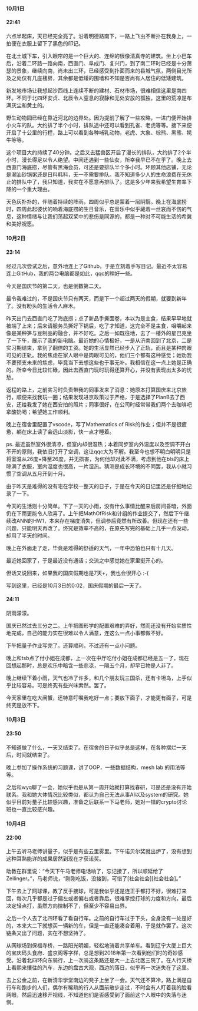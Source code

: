 #### 10月1日

#### 22:41

六点半起床，天已经完全亮了。沿着明德路南下，一路上飞虫不断扑在我身上，一拍便在衣服上留下了黑色的印记。

在北土城下车，引入眼帘的是一个巨大的、连绵的很像清真寺的建筑。坐上小巴车后，沿着二环路一路向南，西直门、阜成门、复兴门，到了南二环时已经是十分萧瑟的景象，继续向南，尚未出三环，已经感受到扑面而来的县城气氛，两侧目光所及之处仅有几座楼房，其余都是低矮的围墙和不知是否尚有人居住的低矮建筑。

新发地市场让我想起沙西线上连续不断的建材、石材市场，很难相信这里是南四环。不同于北四环安贞、北辰令人窒息的寂静和无处安放的孤独，这里的荒凉是布满灰尘和黄土的。

野生动物园已经在靠近河北的边界处。因为提前了解了一些攻略，一进门便开始排小火车的队。大约排了半个小时，排队途中还可以看到孔雀、老虎等等。接下来便开启了十公里的行程，路上可以看到各种哺乳动物，老虎、大象、棕熊、黑熊、牦牛等等。

这个项目大约持续了40分钟。之后又去猛兽区开启了漫长的排队，大约排了2个半小时，漫长得足以令人绝望。中间还遇到一些仙女，所幸我早已不在乎了。晚上去西直门海底捞，尽管有黑海会员，可还是要排队半个多小时。环顾其他店铺，无论是潮汕砂锅粥还是日料韩料，无一不需要排队。我不知道多少人的生命浪费在无休止的排队中了，我只知道，我实在不愿意再排队了。这是多少年来我希望生育率下降的一个重大理由。

天色灰扑扑的，伴随着持续的阵雨，四周似乎总是蒙着一层阴翳。晚上在海底捞时，四周此起彼伏的响着海底捞的生日音乐，在音乐中似乎藏着一丝哀而不伤的气息，这种情绪与让我们荡起双桨中的悲伤是同源的，都是一种对不可能生活的希冀和美好祝愿。

#### 10月2日 

#### 23:14

经过几次尝试之后，意外地连上了Github，于是立刻着手写日记。最近不太容易连上GitHub，我的两台电脑都是如此，qqc的稍好一些。

今天是国庆节的第二天，也是倒数第二天。

最令我难过的，不是国庆节只有两天，而是下一个超过两天的假期，就要到新年了。没有盼头的生活令人麻木。

昨天出门去西直门吃了海底捞；点了新品手撕面卷，本以为是主食，结果早早地就被端了上来；后来请服务员撕好下锅后，吃了才知道，这完全不是主食，咀嚼起来像是某种笋与豆制品的融合，并不好吃。之后一如既往地，去了一楼外的星巴克坐了一下午，展示了我的新电脑。最近她的心情极好，一是从济南回到了北京，二是实习期结束，拿到了翻倍的工资。她的生活显然已经步入了正轨，而且是某种肉眼可见的正轨。我的焦虑在家人眼中是肉眼可见的，他们三个都有这种感觉；她劝我不要预支未来的焦虑，毕竟当下去想这些也于事无补。我相信在这一点上她是正确的。所幸今日比较忙碌，因此去西直门玩时玩得还算开心，并没有表现出太多的忧愁。

返程的路上，之前实习时负责带我的同事发来了消息：她原本打算国庆来北京旅行，顺便来找我玩一圈；结果发现进京政策过于严格，于是选择了PlanB去了西安，还给我发了她在西安拍的照片；同事很好，在公司时经常带我们两个去咖啡吧拿酸奶喝；希望她工作顺利。

晚上在宿舍里配置了vscode，写了Mathematics of Risk的作业；但并不是很疲惫，躺在床上读了会远山淡影，快一点才睡着。

ps. 最近虽然室外很清凉，但室内却很湿热；本着同步室内外温度以及空调不开白不开的原则，我依旧打开了空调，这让qqc大为不解。我至今也想不明白明明只是将室温从26度+降至26度，并无损害，为何他却对此不满，考虑到他在bls的床上晾满了衣服，室内湿度也很高，一片湿热。猜测是成长环境的不同罢，我从小就习惯了空调从五月开到十月。

由于昨天是难得的没有宅在学校一整天的日子，于是在今天的日记里还是仔细地记录了一下。

今天的生活则十分简单。下了一天的小雨，没有什么事情比醒来后房间昏暗，外面仍在下雨更能令人欣喜了。上午把MathOfRisk和计组的作业提交了，然后下午继续改ANN的HW1，本来存在梯度消失，但调参后竟然有所改善。但现在还有一些问题，只能明天再改了。终究是效率不高的，在原先写完的基础上几乎一点没动，却用了半天的时间。

晚上在外面走了走，毕竟是难得的舒适的天气，一年中恐怕也只有十几天。

最近她回家了，于是最近没有通话；交流之中感觉她在家里挺开心的。

但话又说回来，如果我的国庆假期也是7天+，我也会很开心 :-(

写到这里，已经是10月3日的0:02，国庆假期的最后一天了。

#### 24:11

阴雨濛濛。

国庆已然过去三分之二。上午把图形学的配置艰难的弄好，然而还没有开始实质性地完成，自己的能力实在很难以令人满意，连这么一点小事都做不好。

下午把量子作业写完了。还算顺利，不过还有一点小问题。

晚上和tsb点了付小姐在成都，上一次在中厅吃付小姐在成都已经是五一了，现在回想起那时，总是欢乐中暗含一些悲凉，一隔五个月，却早已物是人非了。

晚上继续下着小雨，天气也冷了许多，和几个朋友玩三国杀，还有卡坦岛，上手似乎比较容易。可是终究有些兴味索然。罢了。

今天家里在吃大闸蟹，还特意叮嘱我吃好一点；要放下面子，才能更有面子，可是终究是放不下。

#### 10月3日

#### 23:50

不知道做了什么，一天又结束了。在宿舍的日子似乎总是这样，在各种摆烂一天后，时间就结束了。

晚上参加了操作系统的习题课，讲了OOP，一些数据结构，mesh lab 的用法等等。

之后和wyq聊了一会，她似乎也是从第一周开始就打算找春研，可是还是没有开始联系。我和她大体情况比较类似，都认为自己无法从事AI以及system的研究。她似乎目前对量子比较感兴趣，准备之后联系一下马老师，她对一镭的crypto讨论班也一直比较感兴趣。

#### 10月4日

#### 22:00

上午去听马老师讲量子，似乎是有些云里雾里。下午诺贝尔奖就出炉了，没有想到这种耳熟能详的成果居然到现在才获诺奖。

助教在群里说：“今天下午马老师电话响了，忘记接了，所以顺延给了Zeilinger。”，马老师说，“刚刚吃饭，没接到，可惜了[社会社会][社会社会]。”

下午去上了网球课，教了反手接球，可是我似乎还是连正手都打不好，很难打来回，每次几乎都是过于偏左或者偏右或者靠后。很难掌控打球的力度和方向。最后决定轻点打，虽然方向控制不了，但至少不容易出界。

之后一个人去了北四环看了看自行车。之前的自行车过于下头，全身没有一处是好的，本来大二下就想买一辆新的车，但是一直还能凑合着用，于是就作罢了。这次链条又出了问题，实在不想坚持了。

从网球场到保福寺桥，一路阳光明媚，轻松地骑着共享单车。看到辽宁大厦上巨大的宝庆码头食府、盛京阁等字样，总是想到2018年第一次看到他们时的奇妙感受。沿着北四环向东骑行，上一次骑这条路还是大一上去北医三院了。在人行天桥上看熙来攘往的汽车，东边的盘古大观，西边的落日，似乎再一次迷失在了这里。

去上公金之前，在新清华学堂南边的凳子上坐了一会。天气还不算冷，路上满是自行车和跑步的人们，偶尔有稀疏的行人从面前散步走过，不时会有人盯着我的脸看两眼，然后迅速移开视线，不知道他们是否感受到了面前这个人眼中的失落与迷惘。





